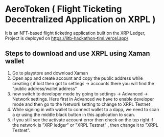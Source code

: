 # AeroToken ( Flight Ticketing Decentralized Application on XRPL )
It is an NFT-based flight ticketing application built on the XRP Ledger,<br/> 
Project is deployed on https://iitb-hackathon-timl.vercel.app/

## Steps to download and use XRPL using Xaman wallet
1) Go to playstore and download Xaman
2) Open app and create account and copy the public address while creating ( if lost then got to settings -> accounts there you will find the "public address/wallet address"
3) now switch to developer mode by going to settings -> Advanced -> Network settings. Here first in Advanced we have to enable developer mode and then go to the Network setting to change to XRPL Testnet
4) While signing in with wallet to connect wallet to a dapp, we need to scan a qr using the middle black button in this application to scan.
5) if you still see the activate account error then check on the top right if the network is "XRP ledger" or "XRPL Testnet" , then change it to "XRPL Testnet".
